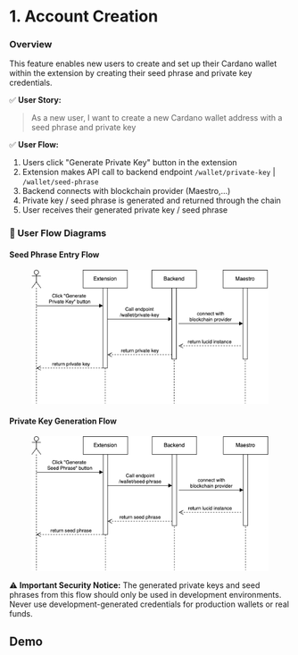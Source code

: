 # 1. Account Creation

### Overview

This feature enables new users to create and set up their Cardano wallet within the extension by creating their seed phrase and private key credentials.

✅ **User Story:**

> As a new user, I want to create a new Cardano wallet address with a seed phrase and private key

✅ **User Flow:**

1. Users click "Generate Private Key" button in the extension
2. Extension makes API call to backend endpoint `/wallet/private-key` | `/wallet/seed-phrase`
3. Backend connects with blockchain provider (Maestro,...)
4. Private key / seed phrase is generated and returned through the chain
5. User receives their generated private key / seed phrase

### 🔄 User Flow Diagrams

#### Seed Phrase Entry Flow

<figure><img src="../.gitbook/assets/private-key.png" alt=""><figcaption></figcaption></figure>

#### Private Key Generation Flow

<figure><img src="../.gitbook/assets/seed-phrase.png" alt=""><figcaption></figcaption></figure>

⚠️ **Important Security Notice:** The generated private keys and seed phrases from this flow should only be used in development environments. Never use development-generated credentials for production wallets or real funds.

## Demo



